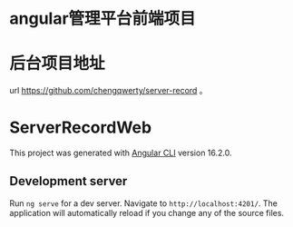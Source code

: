 # angular管理平台前端项目

# 后台项目地址
url https://github.com/chengqwerty/server-record 。

# ServerRecordWeb

This project was generated with [Angular CLI](https://github.com/angular/angular-cli) version 16.2.0.

## Development server

Run `ng serve` for a dev server. Navigate to `http://localhost:4201/`. The application will automatically reload if you change any of 
the source files.
